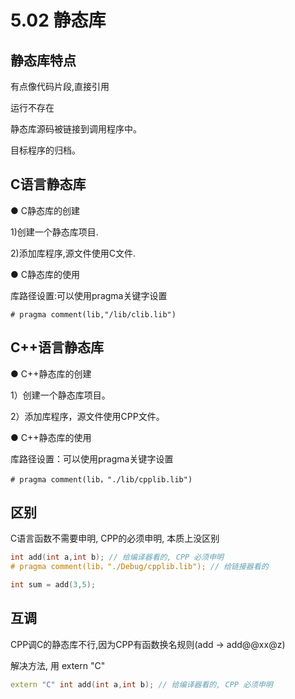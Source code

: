 # 5.02 静态库

## 静态库特点

有点像代码片段,直接引用

运行不存在

静态库源码被链接到调用程序中。

目标程序的归档。

## C语言静态库

● C静态库的创建

1)创建一个静态库项目.

2)添加库程序,源文件使用C文件.

● C静态库的使用

库路径设置:可以使用pragma关键字设置

`# pragma comment(lib,"/lib/clib.lib")`

## C++语言静态库

● C++静态库的创建

1）创建一个静态库项目。

2）添加库程序，源文件使用CPP文件。

● C++静态库的使用

库路径设置：可以使用pragma关键字设置

`# pragma comment(lib，"./lib/cpplib.lib")`

## 区别

C语言函数不需要申明, CPP的必须申明, 本质上没区别

```c
int add(int a,int b); // 给编译器看的, CPP 必须申明
# pragma comment(lib，"./Debug/cpplib.lib"); // 给链接器看的

int sum = add(3,5);
```

## 互调

CPP调C的静态库不行,因为CPP有函数换名规则(add -> add@@xx@z)

解决方法, 用 extern "C"

```cpp
extern "C" int add(int a,int b); // 给编译器看的, CPP 必须申明
```
